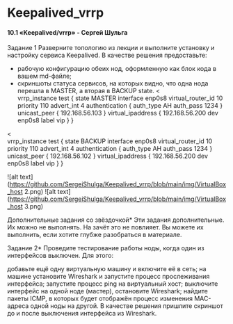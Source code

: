 # Keepalived_vrrp
#### 10.1 «Keepalived/vrrp» - Сергей Шульга

Задание 1
Разверните топологию из лекции и выполните установку и настройку сервиса Keepalived.
В качестве решения предоставьте:
- рабочую конфигурацию обеих нод, оформленную как блок кода в вашем md-файле;
- скриншоты статуса сервисов, на которых видно, что одна нода перешла в MASTER, а вторая в BACKUP state.
<                                                                                       
vrrp_instance test {
state MASTER
interface enp0s8
virtual_router_id 10
priority 110
advert_int 4
authentication {
auth_type AH
auth_pass 1234
}
unicast_peer {
192.168.56.103
}
virtual_ipaddress {
192.168.56.200 dev enp0s8 label vip
}
}
>

<                                                                                         
vrrp_instance test {
state BACKUP
interface enp0s8
virtual_router_id 10
priority 110
advert_int 4
authentication {
auth_type AH
auth_pass 1234
}
unicast_peer {
192.168.56.102
}
virtual_ipaddress {
192.168.56.200 dev enp0s8 label vip
}
}
>
![alt text](https://github.com/SergeiShulga/Keepalived_vrrp/blob/main/img/VirtualBox_host 2.png)
![alt text](https://github.com/SergeiShulga/Keepalived_vrrp/blob/main/img/VirtualBox_host 3.png)

Дополнительные задания со звёздочкой*
Эти задания дополнительные. Их можно не выполнять. На зачёт это не повлияет. Вы можете их выполнить, если хотите глубже разобраться в материале.

Задание 2*
Проведите тестирование работы ноды, когда один из интерфейсов выключен. Для этого:

добавьте ещё одну виртуальную машину и включите её в сеть;
на машине установите Wireshark и запустите процесс прослеживания интерфейса;
запустите процесс ping на виртуальный хост;
выключите интерфейс на одной ноде (мастер), остановите Wireshark;
найдите пакеты ICMP, в которых будет отображён процесс изменения MAC-адреса одной ноды на другой.
В качестве решения пришлите скриншот до и после выключения интерфейса из Wireshark.
